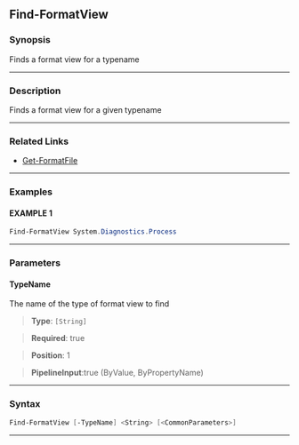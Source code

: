 
Find-FormatView
---------------
### Synopsis
Finds a format view for a typename

---
### Description

Finds a format view for a given typename

---
### Related Links
* [Get-FormatFile](Get-FormatFile.md)



---
### Examples
#### EXAMPLE 1
```PowerShell
Find-FormatView System.Diagnostics.Process
```

---
### Parameters
#### **TypeName**

The name of the type of format view to find



> **Type**: ```[String]```

> **Required**: true

> **Position**: 1

> **PipelineInput**:true (ByValue, ByPropertyName)



---
### Syntax
```PowerShell
Find-FormatView [-TypeName] <String> [<CommonParameters>]
```
---


